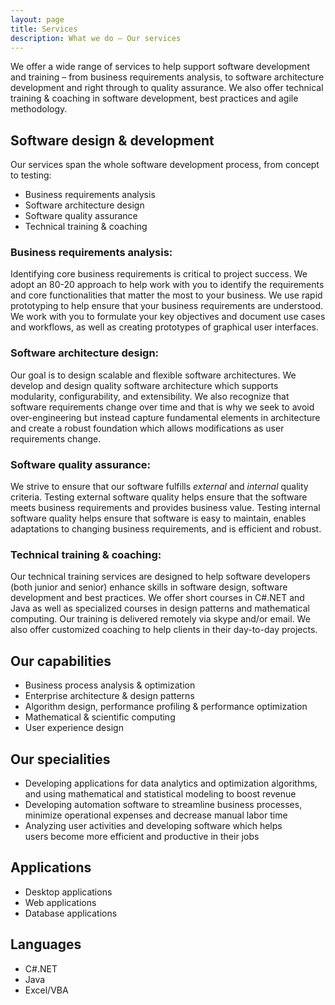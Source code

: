 ```yaml
---
layout: page
title: Services
description: What we do – Our services
---
```


<p>

We offer a wide range of services to help support software development and training – from business requirements analysis, to software architecture development and right through to quality assurance. We also offer technical training & coaching in software development, best practices and agile methodology.

</p>


<h2>Software design &amp; development</h2>

<p>Our services span the whole software development process, from concept to testing:</p>

<ul>
<li>Business requirements analysis</li>
<li>Software architecture design</li>
<li>Software quality assurance</li>
<li>Technical training &amp; coaching</li>
</ul>

<h3>Business requirements analysis:</h3>

Identifying core&nbsp;business requirements is&nbsp;critical to project success. We adopt an 80-20 approach to help work with you to identify the requirements and core functionalities that matter the most to your business. We use rapid prototyping to help ensure that your business requirements are understood. We work with you to formulate your key objectives and document use cases and workflows, as well as creating prototypes of graphical user interfaces.

<h3>Software architecture design:</h3>

Our goal is to design scalable and flexible software architectures. We develop and design quality software architecture which supports modularity, configurability, and extensibility. We also recognize that software requirements change over time and that is why we seek&nbsp;to avoid over-engineering but instead capture fundamental elements in architecture and create a robust foundation which allows modifications as user requirements change.

<h3>Software quality assurance:</h3> We strive to ensure that our software fulfills <em>external</em> and&nbsp;<em>internal</em> quality criteria. Testing external software quality helps ensure that the software meets business requirements and provides business value. Testing internal software quality helps ensure that software is easy to maintain, enables adaptations to changing business requirements, and is efficient and robust.

<h3>Technical training &amp; coaching:</h3>

Our technical training services are designed to help software developers (both junior and senior) enhance skills in software design, software development and best practices. We offer short courses in C#.NET and Java as well as specialized courses in design patterns and mathematical computing. Our training is delivered remotely via skype and/or email. We also offer customized coaching to help clients in their day-to-day projects.

<div class="row">
<div class="col-md-5">
<h2>Our capabilities</h2>
<ul>
<li>Business process analysis &amp; optimization</li>
<li>Enterprise architecture &amp; design patterns</li>
<li>Algorithm design, performance profiling &amp; performance optimization</li>
<li>Mathematical &amp; scientific computing</li>
<li>User experience design</li>
</ul>
</div>
<div class="col-md-7">
<h2>Our specialities</h2>
<ul>
<li>Developing applications for data analytics and optimization algorithms, and using mathematical and statistical modeling to boost revenue</li>
<li>Developing automation software to streamline business processes, minimize operational expenses and decrease manual labor time</li>
<li>Analyzing user activities and developing software which helps users&nbsp;become more efficient and productive in their jobs</li>
</ul>
</div>
</div>
<div class="row">
<div class="col-md-5">
<h2>Applications</h2>
<ul>
<li>Desktop applications</li>
<li>Web applications</li>
<li>Database applications</li>
</ul>
</div>
<div class="col-md-7">
<h2>Languages</h2>
<ul>
<li>C#.NET</li>
<li>Java</li>
<li>Excel/VBA</li>
</ul>
</div>
</div>
<p></p>
			
	

		
